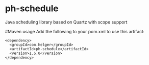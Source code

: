 ph-schedule
===========

Java scheduling library based on Quartz with scope support


#Maven usage
Add the following to your pom.xml to use this artifact:
```
<dependency>
  <groupId>com.helger</groupId>
  <artifactId>ph-schedule</artifactId>
  <version>1.6.0</version>
</dependency>
```
